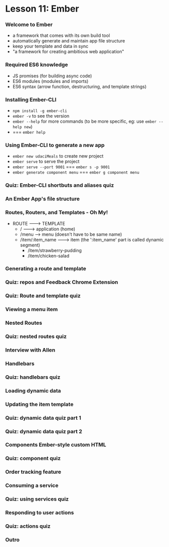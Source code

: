 # Lesson 11: Ember

### Welcome to Ember
* a framework that comes with its own build tool
* automatically generate and maintain app file structure
* keep your template and data in sync
* "a framework for creating ambitious web application"

### Required ES6 knowledge
* JS promises (for building async code)
* ES6 modules (modules and imports)
* ES6 syntax (arrow function, destructuring, and template strings)

### Installing Ember-CLI
* `npm install -g ember-cli`
* `ember -v` to see the version
* `ember --help` for more commands (to be more specific, eg: use `ember --help new`)
* === `ember help`

### Using Ember-CLI to generate a new app
* `ember new udaciMeals` to create new project
* `ember serve` to serve the project
* `ember serve --port 9001` === `ember s -p 9001`
* `ember generate component menu` === `ember g component menu`

### Quiz: Ember-CLI shortbuts and aliases quiz
### An Ember App's file structure
### Routes, Routers, and Templates - Oh My!
* ROUTE ---> TEMPLATE
  * / ---> application (home)
  * /menu --> menu (doesn't have to be same name)
  * /item/:item_name ---> item (the ':item_name' part is called dynamic segment)
    * /item/strawberry-pudding
    * /item/chicken-salad

### Generating a route and template
### Quiz: repos and Feedback Chrome Extension
### Quiz: Route and template quiz
### Viewing a menu item
### Nested Routes
### Quiz: nested routes quiz
### Interview with Allen
### Handlebars
### Quiz: handlebars quiz
### Loading dynamic data
### Updating the item template
### Quiz: dynamic data quiz part 1
### Quiz: dynamic data quiz part 2
### Components Ember-style custom HTML
### Quiz: component quiz
### Order tracking feature
### Consuming a service
### Quiz: using services quiz
### Responding to user actions
### Quiz: actions quiz
### Outro
